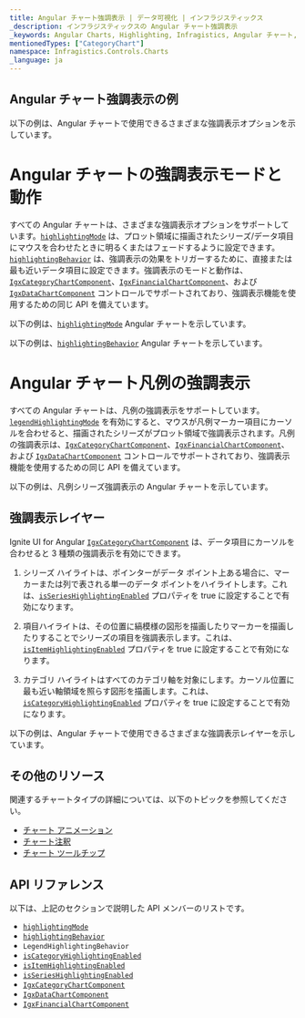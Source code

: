 ```yaml
---
title: Angular チャート強調表示 | データ可視化 | インフラジスティックス
_description: インフラジスティックスの Angular チャート強調表示
_keywords: Angular Charts, Highlighting, Infragistics, Angular チャート, 強調表示, インフラジスティックス
mentionedTypes: ["CategoryChart"]
namespace: Infragistics.Controls.Charts
_language: ja
---
```


## Angular チャート強調表示の例

以下の例は、Angular チャートで使用できるさまざまな強調表示オプションを示しています。

<code-view style="height: 500px" alt="Angular チャート強調表示の例"
           data-demos-base-url="{environment:dvDemosBaseUrl}"
                    iframe-src="{environment:dvDemosBaseUrl}/charts/category-chart/annotations-highlighting"
                                                 github-src="charts/category-chart/annotations-highlighting">
</code-view>


<div class="divider--half"></div>

# Angular チャートの強調表示モードと動作

すべての Angular チャートは、さまざまな強調表示オプションをサポートしています。[`highlightingMode`]({environment:dvApiBaseUrl}/products/ignite-ui-angular/api/docs/typescript/latest/classes/igniteui_angular_charts.igxdomainchartcomponent.html#highlightingMode) は、プロット領域に描画されたシリーズ/データ項目にマウスを合わせたときに明るくまたはフェードするように設定できます。[`highlightingBehavior`]({environment:dvApiBaseUrl}/products/ignite-ui-angular/api/docs/typescript/latest/classes/igniteui_angular_charts.igxdomainchartcomponent.html#highlightingBehavior) は、強調表示の効果をトリガーするために、直接または最も近いデータ項目に設定できます。強調表示のモードと動作は、[`IgxCategoryChartComponent`]({environment:dvApiBaseUrl}/products/ignite-ui-angular/api/docs/typescript/latest/classes/igniteui_angular_charts.igxcategorychartcomponent.html)、[`IgxFinancialChartComponent`]({environment:dvApiBaseUrl}/products/ignite-ui-angular/api/docs/typescript/latest/classes/igniteui_angular_charts.igxfinancialchartcomponent.html)、および [`IgxDataChartComponent`]({environment:dvApiBaseUrl}/products/ignite-ui-angular/api/docs/typescript/latest/classes/igniteui_angular_charts.igxdatachartcomponent.html) コントロールでサポートされており、強調表示機能を使用するための同じ API を備えています。

以下の例は、[`highlightingMode`]({environment:dvApiBaseUrl}/products/ignite-ui-angular/api/docs/typescript/latest/classes/igniteui_angular_charts.igxdomainchartcomponent.html#highlightingMode) Angular チャートを示しています。

<code-view style="height: 500px" alt="Angular 強調表示モードの例"
           data-demos-base-url="{environment:dvDemosBaseUrl}"
                    iframe-src="{environment:dvDemosBaseUrl}/charts/category-chart/highlighting-mode"
                                                 github-src="charts/category-chart/highlighting-mode">
</code-view>


以下の例は、[`highlightingBehavior`]({environment:dvApiBaseUrl}/products/ignite-ui-angular/api/docs/typescript/latest/classes/igniteui_angular_charts.igxdomainchartcomponent.html#highlightingBehavior) Angular チャートを示しています。

<code-view style="height: 500px" alt="Angular 強調表示モードの例"
           data-demos-base-url="{environment:dvDemosBaseUrl}"
                    iframe-src="{environment:dvDemosBaseUrl}/charts/category-chart/highlighting-behavior"
                                                 github-src="charts/category-chart/highlighting-behavior">
</code-view>


# Angular チャート凡例の強調表示

すべての Angular チャートは、凡例の強調表示をサポートしています。[`legendHighlightingMode`]({environment:dvApiBaseUrl}/products/ignite-ui-angular/api/docs/typescript/latest/classes/igniteui_angular_charts.igxdomainchartcomponent.html#legendHighlightingMode) を有効にすると、マウスが凡例マーカー項目にカーソルを合わせると、描画されたシリーズがプロット領域で強調表示されます。凡例の強調表示は、[`IgxCategoryChartComponent`]({environment:dvApiBaseUrl}/products/ignite-ui-angular/api/docs/typescript/latest/classes/igniteui_angular_charts.igxcategorychartcomponent.html)、[`IgxFinancialChartComponent`]({environment:dvApiBaseUrl}/products/ignite-ui-angular/api/docs/typescript/latest/classes/igniteui_angular_charts.igxfinancialchartcomponent.html)、および [`IgxDataChartComponent`]({environment:dvApiBaseUrl}/products/ignite-ui-angular/api/docs/typescript/latest/classes/igniteui_angular_charts.igxdatachartcomponent.html) コントロールでサポートされており、強調表示機能を使用するための同じ API を備えています。

以下の例は、凡例シリーズ強調表示の Angular チャートを示しています。

<code-view style="height: 500px" alt="Angular 強調表示モードの例"
           data-demos-base-url="{environment:dvDemosBaseUrl}"
                    iframe-src="{environment:dvDemosBaseUrl}/charts/category-chart/legend-highlighting"
                                                 github-src="charts/category-chart/legend-highlighting">
</code-view>


## 強調表示レイヤー

Ignite UI for Angular [`IgxCategoryChartComponent`]({environment:dvApiBaseUrl}/products/ignite-ui-angular/api/docs/typescript/latest/classes/igniteui_angular_charts.igxcategorychartcomponent.html) は、データ項目にカーソルを合わせると 3 種類の強調表示を有効にできます。

1.  シリーズ ハイライトは、ポインターがデータ ポイント上ある場合に、マーカーまたは列で表される単一のデータ ポイントをハイライトします。これは、[`isSeriesHighlightingEnabled`]({environment:dvApiBaseUrl}/products/ignite-ui-angular/api/docs/typescript/latest/classes/igniteui_angular_charts.igxdomainchartcomponent.html#isSeriesHighlightingEnabled) プロパティを true に設定することで有効になります。

2.  項目ハイライトは、その位置に縞模様の図形を描画したりマーカーを描画したりすることでシリーズの項目を強調表示します。これは、[`isItemHighlightingEnabled`]({environment:dvApiBaseUrl}/products/ignite-ui-angular/api/docs/typescript/latest/classes/igniteui_angular_charts.igxcategorychartcomponent.html#isItemHighlightingEnabled) プロパティを true に設定することで有効になります。

3.  カテゴリ ハイライトはすべてのカテゴリ軸を対象にします。カーソル位置に最も近い軸領域を照らす図形を描画します。これは、[`isCategoryHighlightingEnabled`]({environment:dvApiBaseUrl}/products/ignite-ui-angular/api/docs/typescript/latest/classes/igniteui_angular_charts.igxcategorychartcomponent.html#isCategoryHighlightingEnabled) プロパティを true に設定することで有効になります。

以下の例は、Angular チャートで使用できるさまざまな強調表示レイヤーを示しています。

<code-view style="height: 500px" alt="Angular 強調表示の例"
           data-demos-base-url="{environment:dvDemosBaseUrl}"
                    iframe-src="{environment:dvDemosBaseUrl}/charts/category-chart/column-chart-with-highlighting"
                                                 github-src="charts/category-chart/column-chart-with-highlighting">
</code-view>


## その他のリソース

関連するチャートタイプの詳細については、以下のトピックを参照してください。

*   [チャート アニメーション](chart-animations.md)
*   [チャート注釈](chart-annotations.md)
*   [チャート ツールチップ](chart-tooltips.md)

## API リファレンス

以下は、上記のセクションで説明した API メンバーのリストです。

*   [`highlightingMode`]({environment:dvApiBaseUrl}/products/ignite-ui-angular/api/docs/typescript/latest/classes/igniteui_angular_charts.igxdomainchartcomponent.html#highlightingMode)
*   [`highlightingBehavior`]({environment:dvApiBaseUrl}/products/ignite-ui-angular/api/docs/typescript/latest/classes/igniteui_angular_charts.igxdomainchartcomponent.html#highlightingBehavior)
*   `LegendHighlightingBehavior`
*   [`isCategoryHighlightingEnabled`]({environment:dvApiBaseUrl}/products/ignite-ui-angular/api/docs/typescript/latest/classes/igniteui_angular_charts.igxcategorychartcomponent.html#isCategoryHighlightingEnabled)
*   [`isItemHighlightingEnabled`]({environment:dvApiBaseUrl}/products/ignite-ui-angular/api/docs/typescript/latest/classes/igniteui_angular_charts.igxcategorychartcomponent.html#isItemHighlightingEnabled)
*   [`isSeriesHighlightingEnabled`]({environment:dvApiBaseUrl}/products/ignite-ui-angular/api/docs/typescript/latest/classes/igniteui_angular_charts.igxdomainchartcomponent.html#isSeriesHighlightingEnabled)
*   [`IgxCategoryChartComponent`]({environment:dvApiBaseUrl}/products/ignite-ui-angular/api/docs/typescript/latest/classes/igniteui_angular_charts.igxcategorychartcomponent.html)
*   [`IgxDataChartComponent`]({environment:dvApiBaseUrl}/products/ignite-ui-angular/api/docs/typescript/latest/classes/igniteui_angular_charts.igxdatachartcomponent.html)
*   [`IgxFinancialChartComponent`]({environment:dvApiBaseUrl}/products/ignite-ui-angular/api/docs/typescript/latest/classes/igniteui_angular_charts.igxfinancialchartcomponent.html)
